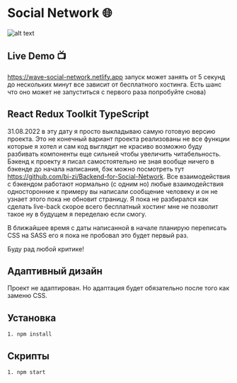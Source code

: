 # Social Network 🌐

![alt text](<./wave.gif>)

## Live Demo 📺

https://wave-social-network.netlify.app запуск может занять от 5 секунд до нескольких минут все зависит от бесплатного хостинга. Есть шанс что оно может не запуститься с первого раза попробуйте снова)

## React Redux Toolkit TypeScript

31.08.2022 в эту дату я просто выкладываю самую готовую версию проекта. Это не конечный вариант проекта реализованы не все функции которые я хотел и сам код выглядит не красиво возможно буду разбивать компоненты еще сильней чтобы увеличить читабельность. Бэкенд к проекту я писал самостоятельно не зная вообще ничего в бэкенде до начала написания, бэк можно посмотреть тут https://github.com/bi-zi/Backend-for-Social-Network. Все взаимодействия с бэкендом работают нормально (с одним но) любые взаимодействия односторонние к примеру вы написали сообщение человеку и он не узнает этого пока не обновит страницу. Я пока не разбирался как сделать live-back скорое всего бесплатный хостинг мне не позволит такое ну в будущем я переделаю если смогу.

В ближайшее время с даты написанной в начале планирую переписать CSS на SASS его я пока не пробовал это будет первый раз.

Буду рад любой критике!

## Адаптивный дизайн

Проект не адаптирован. Но адаптация будет обязательно после того как заменю CSS.


## Установка

```
1. npm install
```

## Скрипты

```
1. npm start
```
